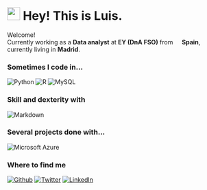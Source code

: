 <h1><img src="https://emojis.slackmojis.com/emojis/images/1531849430/4246/blob-sunglasses.gif?1531849430" width="30"/> Hey! This is Luis.</h1>


<p>Welcome! 
</br>Currently working as a <b>Data analyst</b> at <b>EY (DnA FSO)</b> from <img src="https://cdn-icons-png.flaticon.com/512/323/323365.png" width="13"/> <b>Spain</b>, currently living in <b>Madrid</b>. </p>
<h3>Sometimes I code in...</h3>
<p>
  <img alt="Python" src="https://img.shields.io/badge/-Python-3776AB?style=flat-square&logo=python&logoColor=white" />
  <img alt="R" src="https://img.shields.io/badge/-R-276DC3?style=flat-square&logo=r&logoColor=white" />
  <img alt="MySQL" src="https://img.shields.io/badge/MySQL-00000F?style=for-the-badge&logo=mysql&logoColor=white" /> 
 
  <h3>Skill and dexterity with</h3> <img alt="Markdown" src="https://img.shields.io/badge/-Markdown-F05032?style=flat-square&logo=python&logoColor=white" />
  
  
<h3>Several projects done with...</h3>
  <img alt="Microsoft Azure" src="https://img.shields.io/badge/Microsoft_Azure-0089D6?style=for-the-badge&logo=microsoft-azure&logoColor=white" />

<h3>Where to find me</h3>
<p><a href="https://github.com/luisalro" target="_blank"><img alt="Github" src="https://img.shields.io/badge/GitHub-%2312100E.svg?&style=for-the-badge&logo=Github&logoColor=white" /></a> <a href="https://twitter.com/luisalro94" target="_blank"><img alt="Twitter" src="https://img.shields.io/badge/twitter-%231DA1F2.svg?&style=for-the-badge&logo=twitter&logoColor=white" /></a> <a href="https://www.linkedin.com/in/luis-roman-383b12b5" target="_blank"><img alt="LinkedIn" src="https://img.shields.io/badge/linkedin-%230077B5.svg?&style=for-the-badge&logo=linkedin&logoColor=white" /></a> 
</p>


